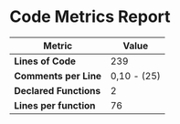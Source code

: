 # Code Metrics Report

| Metric                          | Value       |
|---------------------------------|-------------|
| **Lines of Code**               | 239         |
| **Comments per Line**           | 0,10 - (25) |
| **Declared Functions**          | 2           |
| **Lines per function**          | 76          |


